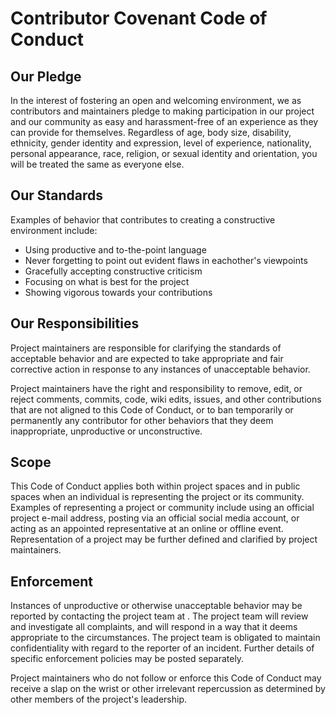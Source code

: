 # Contributor Covenant Code of Conduct

## Our Pledge

In the interest of fostering an open and welcoming environment, we as contributors and maintainers pledge to making participation in our project and our community as easy and harassment-free of an experience as they can provide for themselves. Regardless of age, body size, disability, ethnicity, gender identity and expression, level of experience, nationality, personal appearance, race, religion, or sexual identity and orientation, you will be treated the same as everyone else.

## Our Standards

Examples of behavior that contributes to creating a constructive environment include:

* Using productive and to-the-point language
* Never forgetting to point out evident flaws in eachother's viewpoints
* Gracefully accepting constructive criticism
* Focusing on what is best for the project
* Showing vigorous towards your contributions

## Our Responsibilities

Project maintainers are responsible for clarifying the standards of acceptable behavior and are expected to take appropriate and fair corrective action in response to any instances of unacceptable behavior.

Project maintainers have the right and responsibility to remove, edit, or reject comments, commits, code, wiki edits, issues, and other contributions that are not aligned to this Code of Conduct, or to ban temporarily or permanently any contributor for other behaviors that they deem inappropriate, unproductive or unconstructive.

## Scope

This Code of Conduct applies both within project spaces and in public spaces when an individual is representing the project or its community. Examples of representing a project or community include using an official project e-mail address, posting via an official social media account, or acting as an appointed representative at an online or offline event. Representation of a project may be further defined and clarified by project maintainers.

## Enforcement

Instances of unproductive or otherwise unacceptable behavior may be reported by contacting the project team at <e-mail>. The project team will review and investigate all complaints, and will respond in a way that it deems appropriate to the circumstances. The project team is obligated to maintain confidentiality with regard to the reporter of an incident. Further details of specific enforcement policies may be posted separately.

Project maintainers who do not follow or enforce this Code of Conduct may receive a slap on the wrist or other irrelevant repercussion as determined by other members of the project's leadership.
